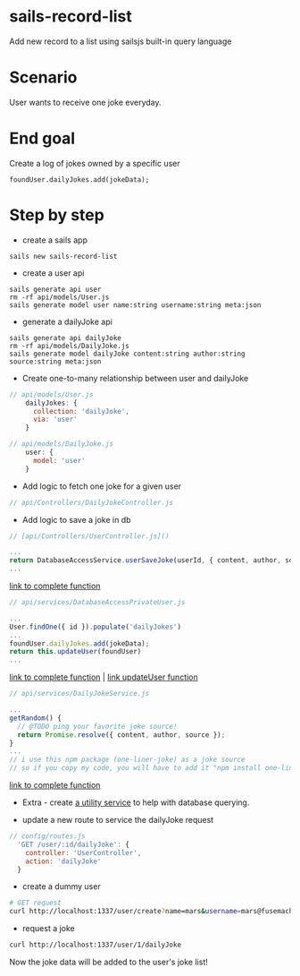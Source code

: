 <!--
@Author: mars
@Date:   2016-12-05T17:00:57-05:00
@Last modified by:   mars
@Last modified time: 2016-12-05T20:34:47-05:00
-->
# sails-record-list
Add new record to a list using sailsjs built-in query language

# Scenario
User wants to receive one joke everyday.

# End goal
Create a log of jokes owned by a specific user
```
foundUser.dailyJokes.add(jokeData);
```

# Step by step

* create a sails app
```
sails new sails-record-list
```

* create a user api
```
sails generate api user
rm -rf api/models/User.js
sails generate model user name:string username:string meta:json
```

* generate a dailyJoke api
```
sails generate api dailyJoke
rm -rf api/models/DailyJoke.js
sails generate model dailyJoke content:string author:string source:string meta:json
```

* Create one-to-many relationship between user and dailyJoke
```javascript
// api/models/User.js
    dailyJokes: {
      collection: 'dailyJoke',
      via: 'user'
    }
```
```javascript
// api/models/DailyJoke.js
    user: {
      model: 'user'
    }
```


* Add logic to fetch one joke for a given user
```javascript
// api/Controllers/DailyJokeController.js

```

* Add logic to save a joke in db
```javascript
// [api/Controllers/UserController.js]()

...
return DatabaseAccessService.userSaveJoke(userId, { content, author, source });
...

```
[link to complete function](https://github.com/nshimiye/sails-record-list/blob/master/api/controllers/UserController.js#L37)

```javascript
// api/services/DatabaseAccessPrivateUser.js

...
User.findOne({ id }).populate('dailyJokes')
...
foundUser.dailyJokes.add(jokeData);
return this.updateUser(foundUser)
...

```
[link to complete function](https://github.com/nshimiye/sails-record-list/blob/master/api/services/DatabaseAccessPrivateUser.js#L17) |
[link updateUser function](https://github.com/nshimiye/sails-record-list/blob/master/api/services/DatabaseAccessPrivateUser.js#L34)
```javascript
// api/services/DailyJokeService.js

...
getRandom() {
  // @TODO ping your favorite joke source!
  return Promise.resolve({ content, author, source });
}
...
// i use this npm package (one-liner-joke) as a joke source
// so if you copy my code, you will have to add it "npm install one-liner-joke --save"

```
[link to complete function](https://github.com/nshimiye/sails-record-list/blob/master/api/services/DailyJokeService.js#L12) 

* Extra - create [a utility service](https://github.com/nshimiye/sails-record-list/blob/master/api/services/UtilityService.js) to help with database querying.

* update a new route to service the dailyJoke request
```javascript
// config/routes.js
  'GET /user/:id/dailyJoke': {
    controller: 'UserController',
    action: 'dailyJoke'
  }
```

* create a dummy user
```sh
# GET request
curl http://localhost:1337/user/create?name=mars&username=mars@fusemachines.com
```

* request a joke
```sh
curl http://localhost:1337/user/1/dailyJoke
```

Now the joke data will be added to the user's joke list!

